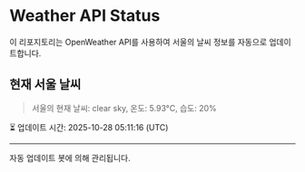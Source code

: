 
# Weather API Status

이 리포지토리는 OpenWeather API를 사용하여 서울의 날씨 정보를 자동으로 업데이트합니다.

## 현재 서울 날씨
> 서울의 현재 날씨: clear sky, 온도: 5.93°C, 습도: 20%

⏳ 업데이트 시간: 2025-10-28 05:11:16 (UTC)

---
자동 업데이트 봇에 의해 관리됩니다.
